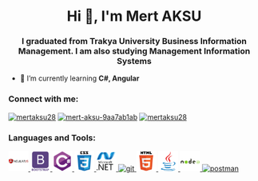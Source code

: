 <h1 align="center">Hi 👋, I'm Mert AKSU</h1>
<h3 align="center">I graduated from Trakya University Business Information Management. I am also studying Management Information Systems</h3>

- 🌱 I’m currently learning **C#, Angular**

<h3 align="left">Connect with me:</h3>
<p align="left">
<a href="https://twitter.com/mertaksu28" target="blank"><img align="center" src="https://cdn.jsdelivr.net/npm/simple-icons@3.0.1/icons/twitter.svg" alt="mertaksu28" height="30" width="40" /></a>
<a href="https://linkedin.com/in/mert-aksu-9aa7ab1ab" target="blank"><img align="center" src="https://cdn.jsdelivr.net/npm/simple-icons@3.0.1/icons/linkedin.svg" alt="mert-aksu-9aa7ab1ab" height="30" width="40" /></a>
<a href="https://instagram.com/mertaksu28" target="blank"><img align="center" src="https://cdn.jsdelivr.net/npm/simple-icons@3.0.1/icons/instagram.svg" alt="mertaksu28" height="30" width="40" /></a>
</p>

<h3 align="left">Languages and Tools:</h3>
<p align="left"> <a href="https://angular.io" target="_blank"> <img src="https://raw.githubusercontent.com/devicons/devicon/master/icons/angularjs/angularjs-original-wordmark.svg" alt="angularjs" width="40" height="40"/> </a> <a href="https://getbootstrap.com" target="_blank"> <img src="https://raw.githubusercontent.com/devicons/devicon/master/icons/bootstrap/bootstrap-plain-wordmark.svg" alt="bootstrap" width="40" height="40"/> </a> <a href="https://www.w3schools.com/cs/" target="_blank"> <img src="https://raw.githubusercontent.com/devicons/devicon/master/icons/csharp/csharp-original.svg" alt="csharp" width="40" height="40"/> </a> <a href="https://www.w3schools.com/css/" target="_blank"> <img src="https://raw.githubusercontent.com/devicons/devicon/master/icons/css3/css3-original-wordmark.svg" alt="css3" width="40" height="40"/> </a> <a href="https://dotnet.microsoft.com/" target="_blank"> <img src="https://raw.githubusercontent.com/devicons/devicon/master/icons/dot-net/dot-net-original-wordmark.svg" alt="dotnet" width="40" height="40"/> </a> <a href="https://git-scm.com/" target="_blank"> <img src="https://www.vectorlogo.zone/logos/git-scm/git-scm-icon.svg" alt="git" width="40" height="40"/> </a> <a href="https://www.w3.org/html/" target="_blank"> <img src="https://raw.githubusercontent.com/devicons/devicon/master/icons/html5/html5-original-wordmark.svg" alt="html5" width="40" height="40"/> </a> <a href="https://www.java.com" target="_blank"> <img src="https://raw.githubusercontent.com/devicons/devicon/master/icons/java/java-original.svg" alt="java" width="40" height="40"/> </a> <a href="https://nodejs.org" target="_blank"> <img src="https://raw.githubusercontent.com/devicons/devicon/master/icons/nodejs/nodejs-original-wordmark.svg" alt="nodejs" width="40" height="40"/> </a> <a href="https://postman.com" target="_blank"> <img src="https://www.vectorlogo.zone/logos/getpostman/getpostman-icon.svg" alt="postman" width="40" height="40"/> </a> </p>
